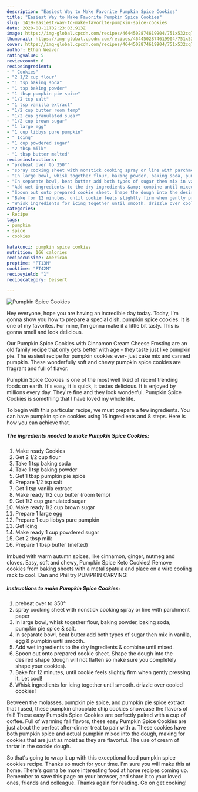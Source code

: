 ```yaml
---
description: "Easiest Way to Make Favorite Pumpkin Spice Cookies"
title: "Easiest Way to Make Favorite Pumpkin Spice Cookies"
slug: 1419-easiest-way-to-make-favorite-pumpkin-spice-cookies
date: 2020-08-11T02:23:03.913Z
image: https://img-global.cpcdn.com/recipes/4644502874619904/751x532cq70/pumpkin-spice-cookies-recipe-main-photo.jpg
thumbnail: https://img-global.cpcdn.com/recipes/4644502874619904/751x532cq70/pumpkin-spice-cookies-recipe-main-photo.jpg
cover: https://img-global.cpcdn.com/recipes/4644502874619904/751x532cq70/pumpkin-spice-cookies-recipe-main-photo.jpg
author: Ethan Weaver
ratingvalue: 5
reviewcount: 6
recipeingredient:
- " Cookies"
- "2 1/2 cup flour"
- "1 tsp baking soda"
- "1 tsp baking powder"
- "1 tbsp pumpkin pie spice"
- "1/2 tsp salt"
- "1 tsp vanilla extract"
- "1/2 cup butter room temp"
- "1/2 cup granulated sugar"
- "1/2 cup brown sugar"
- "1 large egg"
- "1 cup libbys pure pumpkin"
- " Icing"
- "1 cup powdered sugar"
- "2 tbsp milk"
- "1 tbsp butter melted"
recipeinstructions:
- "preheat over to 350°"
- "spray cooking sheet with nonstick cooking spray or line with parchment paper"
- "In large bowl, whisk together flour, baking powder, baking soda, pumpkin pie spice &amp; salt."
- "In separate bowl, beat butter add both types of sugar then mix in vanilla, egg &amp; pumpkin until smooth."
- "Add wet ingredients to the dry ingredients &amp; combine until mixed."
- "Spoon out onto prepared cookie sheet. Shape the dough into the desired shape (dough will not flatten so make sure you completely shape your cookies)."
- "Bake for 12 minutes, until cookie feels slightly firm when gently pressing it. Let cool!"
- "Whisk ingredients for icing together until smooth. drizzle over cooled cookies!"
categories:
- Recipe
tags:
- pumpkin
- spice
- cookies

katakunci: pumpkin spice cookies 
nutrition: 166 calories
recipecuisine: American
preptime: "PT13M"
cooktime: "PT42M"
recipeyield: "1"
recipecategory: Dessert

---
```



![Pumpkin Spice Cookies](https://img-global.cpcdn.com/recipes/4644502874619904/751x532cq70/pumpkin-spice-cookies-recipe-main-photo.jpg)

Hey everyone, hope you are having an incredible day today. Today, I'm gonna show you how to prepare a special dish, pumpkin spice cookies. It is one of my favorites. For mine, I'm gonna make it a little bit tasty. This is gonna smell and look delicious.

Our Pumpkin Spice Cookies with Cinnamon Cream Cheese Frosting are an old family recipe that only gets better with age - they taste just like pumpkin pie. The easiest recipe for pumpkin cookies ever- just cake mix and canned pumpkin. These wonderfully soft and chewy pumpkin spice cookies are fragrant and full of flavor.

Pumpkin Spice Cookies is one of the most well liked of recent trending foods on earth. It's easy, it is quick, it tastes delicious. It is enjoyed by millions every day. They're fine and they look wonderful. Pumpkin Spice Cookies is something that I have loved my whole life.


To begin with this particular recipe, we must prepare a few ingredients. You can have pumpkin spice cookies using 16 ingredients and 8 steps. Here is how you can achieve that.

<!--inarticleads1-->

##### The ingredients needed to make Pumpkin Spice Cookies:

1. Make ready  Cookies
1. Get 2 1/2 cup flour
1. Take 1 tsp baking soda
1. Take 1 tsp baking powder
1. Get 1 tbsp pumpkin pie spice
1. Prepare 1/2 tsp salt
1. Get 1 tsp vanilla extract
1. Make ready 1/2 cup butter (room temp)
1. Get 1/2 cup granulated sugar
1. Make ready 1/2 cup brown sugar
1. Prepare 1 large egg
1. Prepare 1 cup libbys pure pumpkin
1. Get  Icing
1. Make ready 1 cup powdered sugar
1. Get 2 tbsp milk
1. Prepare 1 tbsp butter (melted)


Imbued with warm autumn spices, like cinnamon, ginger, nutmeg and cloves. Easy, soft and chewy, Pumpkin Spice Keto Cookies! Remove cookies from baking sheets with a metal spatula and place on a wire cooling rack to cool. Dan and Phil try PUMPKIN CARVING! 

<!--inarticleads2-->

##### Instructions to make Pumpkin Spice Cookies:

1. preheat over to 350°
1. spray cooking sheet with nonstick cooking spray or line with parchment paper
1. In large bowl, whisk together flour, baking powder, baking soda, pumpkin pie spice &amp; salt.
1. In separate bowl, beat butter add both types of sugar then mix in vanilla, egg &amp; pumpkin until smooth.
1. Add wet ingredients to the dry ingredients &amp; combine until mixed.
1. Spoon out onto prepared cookie sheet. Shape the dough into the desired shape (dough will not flatten so make sure you completely shape your cookies).
1. Bake for 12 minutes, until cookie feels slightly firm when gently pressing it. Let cool!
1. Whisk ingredients for icing together until smooth. drizzle over cooled cookies!


Between the molasses, pumpkin pie spice, and pumpkin pie spice extract that I used, these pumpkin chocolate chip cookies showcase the flavors of fall! These easy Pumpkin Spice Cookies are perfectly paired with a cup of coffee. Full of warming fall flavors, these easy Pumpkin Spice Cookies are just about the perfect after-dinner treat to pair with a. These cookies have both pumpkin spice and actual pumpkin mixed into the dough, making for cookies that are just as moist as they are flavorful. The use of cream of tartar in the cookie dough. 

So that's going to wrap it up with this exceptional food pumpkin spice cookies recipe. Thanks so much for your time. I'm sure you will make this at home. There's gonna be more interesting food at home recipes coming up. Remember to save this page on your browser, and share it to your loved ones, friends and colleague. Thanks again for reading. Go on get cooking!
